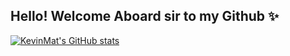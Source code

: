## Hello! Welcome Aboard sir to my Github ✨

<!--
**kevinmattieu/kevinmattieu** is a ✨ _special_ ✨ repository because its `README.md` (this file) appears on your GitHub profile.

Here are some ideas to get you started:

- 🔭 I’m currently working on ...
- 🌱 I’m currently learning ...
- 👯 I’m looking to collaborate on ...
- 🤔 I’m looking for help with ...
- 💬 Ask me about ...
- 📫 How to reach me: ...
- 😄 Pronouns: ...
- ⚡ Fun fact: ...
-->

[![KevinMat's GitHub stats](https://github-readme-stats.vercel.app/api?username=kevinmattieu)](https://github.com/kevinmattieu/github-readme-stats)
